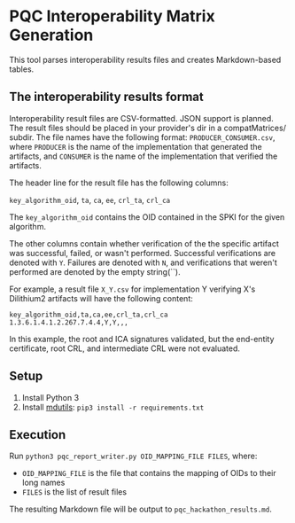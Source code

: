 # PQC Interoperability Matrix Generation

This tool parses interoperability results files and creates Markdown-based
tables.

## The interoperability results format

Interoperability result files are CSV-formatted. JSON support is planned.
The result files should be placed in your provider's dir in a compatMatrices/ subdir. The file names have the following format: `PRODUCER_CONSUMER.csv`, where `PRODUCER` is the name of the implementation that generated the artifacts, and `CONSUMER` is the name of the implementation that verified the artifacts.

The header line for the result file has the following columns:

`key_algorithm_oid`, `ta`, `ca`, `ee`, `crl_ta`, `crl_ca`

The `key_algorithm_oid` contains the OID contained in the SPKI for the given algorithm.

The other columns contain whether verification of the the specific artifact was successful, failed, or wasn't performed. Successful verifications are denoted with `Y`. Failures are denoted with `N`, and verifications that weren't performed are denoted by the empty string(``).

For example, a result file `X_Y.csv` for implementation Y verifying X's Dilithium2 artifacts will have the following content:

```
key_algorithm_oid,ta,ca,ee,crl_ta,crl_ca
1.3.6.1.4.1.2.267.7.4.4,Y,Y,,,
```

In this example, the root and ICA signatures validated, but the end-entity certificate, root CRL, and intermediate CRL were not evaluated.

## Setup

1. Install Python 3
2. Install [mdutils](https://github.com/didix21/mdutils): `pip3 install -r requirements.txt`

## Execution

Run `python3 pqc_report_writer.py OID_MAPPING_FILE FILES`, where:

* `OID_MAPPING_FILE` is the file that contains the mapping of OIDs to their long names
* `FILES` is the list of result files

The resulting Markdown file will be output to `pqc_hackathon_results.md`.

